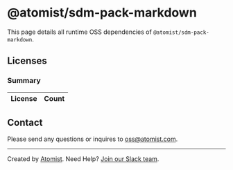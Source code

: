 # @atomist/sdm-pack-markdown

This page details all runtime OSS dependencies of `@atomist/sdm-pack-markdown`.

## Licenses

### Summary

| License | Count |
|---------|-------|



## Contact

Please send any questions or inquires to [oss@atomist.com](mailto:oss@atomist.com).

---

Created by [Atomist][atomist].
Need Help?  [Join our Slack team][slack].

[atomist]: https://atomist.com/ (Atomist - Development Automation)
[slack]: https://join.atomist.com/ (Atomist Community Slack)
